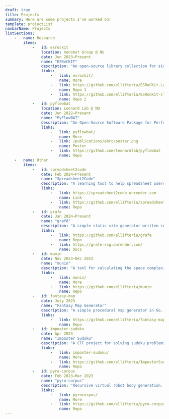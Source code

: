 ```yaml
---
draft: true
title: Projects
summary: Here are some projects I've worked on!
template: projectList
navbarName: Projects
listSections:
    -   name: Research
        items:
            -   id: esrockit
                location: Xenobot Group @ NU
                date: Jun 2023–Present
                name: "ESRoCKIT"
                description: "An open-source library collection for simulated robotics."
                links:
                    -   link: esrockit/
                        name: More
                    -   link: https://github.com/ellifteria/ESRoCKit-LachesisPy
                        name: Repo 1
                    -   link: https://github.com/ellifteria/ESRoCKit-ClothoJl
                        name: Repo 2
            -   id: pyflowbat
                location: Leonard Lab @ NU
                date: Jun 2022–Present
                name: "PyFlowBAT"
                description: "An Open-Source Software Package for Performing High-Throughput Batch Analysis of Flow Cytometry Data."
                links:
                    -   link: pyflowbat/
                        name: More
                    -   link: /publications/ebrc/poster.png
                        name: Poster
                    -   link: https://github.com/leonardlab/pyflowbat
                        name: Repo
    -   name: Other
        items:
            -   id: spreadsheet2code
                date: Feb 2024–Present
                name: "Spreadsheet2Code"
                description: "A learning tool to help spreadsheet users learn to program!"
                links:
                    -   link: https://spreadsheet2code.onrender.com
                        name: Link
                    -   link: https://github.com/ellifteria/spreadsheet-js
                        name: Repo
            -   id: grafe
                date: Jan 2024–Present
                name: "grafē"
                description: "A simple static site generator written in Go. It's what's powering this website!"
                links:
                    -   link: https://github.com/ellifteria/grafe
                        name: Repo
                    -   link: https://grafe-ssg.onrender.com/
                        name: Docs
            -   id: munin
                date: Nov 2023–Dec 2023
                name: "munin"
                description: "A tool for calculating the space complexity of various algorithms. Written while taking COMP_SCI 335: Theory of Computation at Northwestern."
                links:
                    -   link: munin/
                        name: More
                    -   link: https://github.com/ellifteria/munin
                        name: Repo
            -   id: fantasy-map
                date: July 2023
                name: "Fantasy Map Generator"
                description: "A simple procedural map generator in Go. A project I need to come back to in the future!"
                links:
                    -   link: https://github.com/ellifteria/fantasy-map-builder
                        name: Repo
            -   id: imposter-sudoku
                date: Apr 2023
                name: "Imposter Sudoku"
                description: "A CTF project for solving sudoku problems—with imposters."
                links:
                    -   link: imposter-sudoku/
                        name: More
                    -   link: https://github.com/ellifteria/ImposterSudoku.py
                        name: Repo
            -   id: pyro-corpus
                date: Feb 2023–Mar 2023
                name: "pyro-corpus"
                description: "Recursive virtual robot body generation. Created for COMP_SCI 396: Artificial Life at Northwestern."
                links:
                    -   link: pyrocorpus/
                        name: More
                    -   link: https://github.com/ellifteria/pyro-corpus
                        name: Repo
---
```

